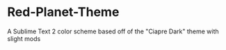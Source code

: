 Red-Planet-Theme
================

A Sublime Text 2 color scheme based off of the "Ciapre Dark" theme with slight mods